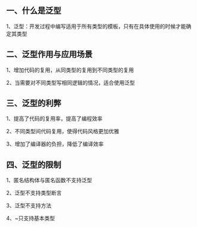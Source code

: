 ## 一、什么是泛型

1、泛型：开发过程中编写适用于所有类型的模板，只有在具体使用的时候才能确定其类型

## 二、泛型作用与应用场景

1、增加代码的复用，从同类型的复用到不同类型的复用

2、当需要对不同类型写相同逻辑的情况，适合使用泛型

## 三、泛型的利弊

1、提高了代码的复用率，提高了编程效率

2、不同类型间代码复用，使得代码风格更加优雅

3、增加了编译器的负担，降低了编译效率

## 四、泛型的限制

1、匿名结构体与匿名函数不支持泛型

2、泛型不支持类型断言

3、泛型不支持方法

4、~只支持基本类型